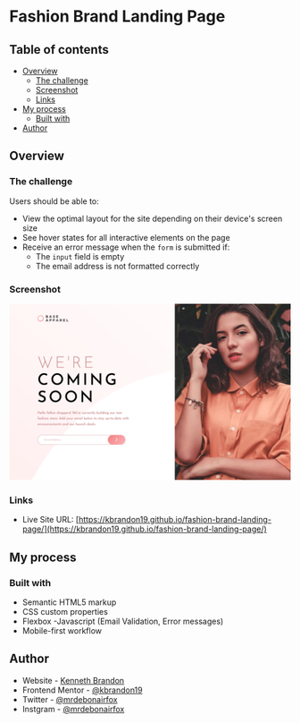 # Fashion Brand Landing Page
## Table of contents

- [Overview](#overview)
  - [The challenge](#the-challenge)
  - [Screenshot](#screenshot)
  - [Links](#links)
- [My process](#my-process)
  - [Built with](#built-with)
- [Author](#author)



## Overview

### The challenge

Users should be able to:

- View the optimal layout for the site depending on their device's screen size
- See hover states for all interactive elements on the page
- Receive an error message when the `form` is submitted if:
  - The `input` field is empty
  - The email address is not formatted correctly

### Screenshot

![](./images/screenshot.png)



### Links


- Live Site URL: [https://kbrandon19.github.io/fashion-brand-landing-page/](https://kbrandon19.github.io/fashion-brand-landing-page/)

## My process

### Built with

- Semantic HTML5 markup
- CSS custom properties
- Flexbox
-Javascript (Email Validation, Error messages)
- Mobile-first workflow


## Author

- Website - [Kenneth Brandon](https://www.your-site.com)
- Frontend Mentor - [@kbrandon19](https://www.frontendmentor.io/profile/kbrandon19)
- Twitter - [@mrdebonairfox](https://www.twitter.com/mrdebonairfox)
- Instgram - [@mrdebonairfox](https://www.instagram.com/mrdebonairfox)


